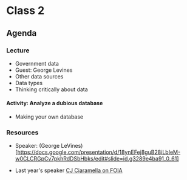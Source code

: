 # Class 2

## Agenda

### Lecture

* Government data
* Guest: George Levines
* Other data sources
* Data types
* Thinking critically about data

#### Activity: Analyze a dubious database

* Making your own database

### Resources

* Speaker: (George LeVines)[https://docs.google.com/presentation/d/18ynEFej8guB28iLbIeM-w0CLCRGpCv7pkhRdDSbHbks/edit#slide=id.g3289e4ba91_0_61]

* Last year's speaker [CJ Ciaramella on FOIA](https://github.com/shmcminn/digitalframeworks-spring19/blob/master/class2/How%20to%20get%20public%20records.pptx?raw=true) 
